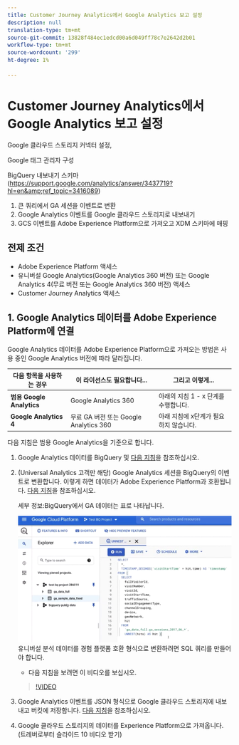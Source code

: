 ```yaml
---
title: Customer Journey Analytics에서 Google Analytics 보고 설정
description: null
translation-type: tm+mt
source-git-commit: 13828f484ec1edcd00a6d049ff78c7e2642d2b01
workflow-type: tm+mt
source-wordcount: '299'
ht-degree: 1%

---
```



# Customer Journey Analytics에서 Google Analytics 보고 설정

Google 클라우드 스토리지 커넥터 설정,

Google 태그 관리자 구성

BigQuery 내보내기 스키마(https://support.google.com/analytics/answer/3437719?hl=en&amp;ref_topic=3416089)

1. 큰 쿼리에서 GA 세션을 이벤트로 변환
1. Google Analytics 이벤트를 Google 클라우드 스토리지로 내보내기
1. GCS 이벤트를 Adobe Experience Platform으로 가져오고 XDM 스키마에 매핑

## 전제 조건

* Adobe Experience Platform 액세스
* 유니버설 Google Analytics(Google Analytics 360 버전) 또는 Google Analytics 4(무료 버전 또는 Google Analytics 360 버전) 액세스
* Customer Journey Analytics 액세스

## 1. Google Analytics 데이터를 Adobe Experience Platform에 연결

Google Analytics 데이터를 Adobe Experience Platform으로 가져오는 방법은 사용 중인 Google Analytics 버전에 따라 달라집니다.

| 다음 항목을 사용하는 경우 | 이 라이선스도 필요합니다... | 그리고 이렇게... |
| --- | --- | --- |
| **범용 Google Analytics** | Google Analytics 360 | 아래의 지침 1 - x 단계를 수행합니다. |
| **Google Analytics 4** | 무료 GA 버전 또는 Google Analytics 360 | 아래 지침에 x단계가 필요하지 않습니다. |

다음 지침은 범용 Google Analytics을 기준으로 합니다.

1. Google Analytics 데이터를 BigQuery 및
[다음 지침](https://support.google.com/analytics/answer/3416092?hl=en)을 참조하십시오.
1. (Universal Analytics 고객만 해당) Google Analytics 세션을 BigQuery의 이벤트로 변환합니다. 이렇게 하면 데이터가 Adobe Experience Platform과 호환됩니다. [다음 지침](https://support.google.com/analytics/answer/3437618?hl=en)을 참조하십시오.

   세부 정보:BigQuery에서 GA 데이터는 표로 나타납니다.

   ![](assets/ga-bigquery.png)
유니버설 분석 데이터를 경험 플랫폼 호환 형식으로 변환하려면 SQL 쿼리를 만들어야 합니다.
   * 다음 지침을 보려면 이 비디오를 보십시오.
   >[!VIDEO](https://video.tv.adobe.com/v/332634)

1. Google Analytics 이벤트를 JSON 형식으로 Google 클라우드 스토리지에 내보내고 버킷에 저장합니다.
[다음 지침](https://support.google.com/analytics/answer/3437719?hl=en&amp;ref_topic=3416089)을 참조하십시오.
1. Google 클라우드 스토리지의 데이터를 Experience Platform으로 가져옵니다. (트레버로부터 슬라이드 10 비디오 받기)

